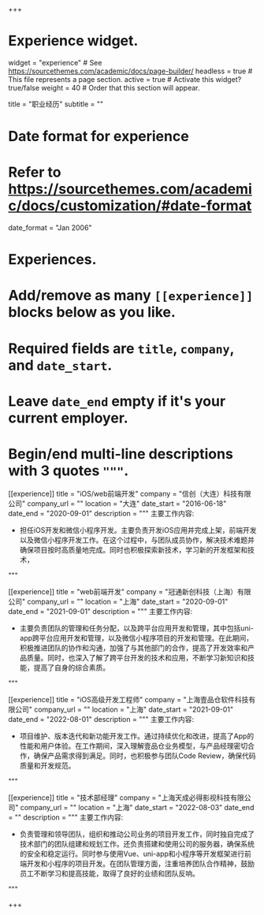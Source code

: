 +++
# Experience widget.
widget = "experience"  # See https://sourcethemes.com/academic/docs/page-builder/
headless = true  # This file represents a page section.
active = true  # Activate this widget? true/false
weight = 40  # Order that this section will appear.

title = "职业经历"
subtitle = ""

# Date format for experience
#   Refer to https://sourcethemes.com/academic/docs/customization/#date-format
date_format = "Jan 2006"

# Experiences.
#   Add/remove as many `[[experience]]` blocks below as you like.
#   Required fields are `title`, `company`, and `date_start`.
#   Leave `date_end` empty if it's your current employer.
#   Begin/end multi-line descriptions with 3 quotes `"""`.
[[experience]]
  title = "iOS/web前端开发"
  company = "信创（大连）科技有限公司"
  company_url = ""
  location = "大连"
  date_start = "2016-06-18"
  date_end = "2020-09-01"
  description = """
  主要工作内容:
  
  * 担任iOS开发和微信小程序开发。主要负责开发iOS应用并完成上架，前端开发以及微信小程序开发工作。在这个过程中，与团队成员协作，解决技术难题并确保项目按时高质量地完成。同时也积极探索新技术，学习新的开发框架和技术，

  
  
  """

[[experience]]
  title = "web前端开发"
  company = "冠通新创科技（上海）有限公司"
  company_url = ""
  location = "上海"
  date_start = "2020-09-01"
  date_end = "2021-09-01"
  description = """
  主要工作内容:
  
  * 主要负责团队的管理和任务分配，以及跨平台应用开发和管理，其中包括uni-app跨平台应用开发和管理，以及微信小程序项目的开发和管理。在此期间，积极推进团队的协作和沟通，加强了与其他部门的合作，提高了开发效率和产品质量。同时，也深入了解了跨平台开发的技术和应用，不断学习新知识和技能，提高了自身的综合素质。

  
  
  """



[[experience]]
  title = "iOS高级开发工程师"
  company = "上海壹品仓软件科技有限公司"
  company_url = ""
  location = "上海"
  date_start = "2021-09-01"
  date_end = "2022-08-01"
  description = """
  主要工作内容:
  
  * 项目维护、版本迭代和新功能开发工作。通过持续优化和改进，提高了App的性能和用户体验。在工作期间，深入理解壹品仓业务模型，与产品经理密切合作，确保产品需求得到满足。同时，也积极参与团队Code Review，确保代码质量和开发规范。
  
  """

[[experience]]
  title = "技术部经理"
  company = "上海天成必得影视科技有限公司"
  company_url = ""
  location = "上海"
  date_start = "2022-08-03"
  date_end = ""
  description = """
  主要工作内容:
  
  * 负责管理和领导团队，组织和推动公司业务的项目开发工作，同时独自完成了技术部门的团队组建和规划工作。还负责搭建和使用公司的服务器，确保系统的安全和稳定运行。同时参与使用Vue、uni-app和小程序等开发框架进行前端开发和小程序的项目开发。在团队管理方面，注重培养团队合作精神，鼓励员工不断学习和提高技能，取得了良好的业绩和团队反响。
  
  """

+++
